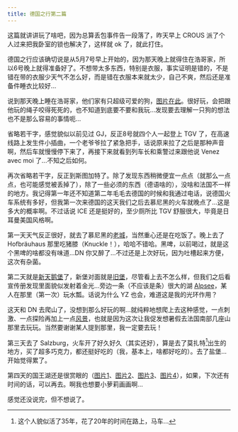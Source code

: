 ```yaml
---
title: 德国之行第二篇
---
```


这篇就讲讲玩了啥吧，因为总算丢包事件告一段落了，昨天早上 CROUS 派了个人过来把我卧室的锁也解决了，这样就 ok 了，就此打住。

德国之行应该确切说是从5月7号早上开始的，因为那天晚上就得住在浩哥家，所以6号晚上就得准备好了。不想带太多东西，特别是衣服，事实证明是错的，不是错在带的衣服少天气不怎么好，而是错在衣服本来就太少，自己不爽，然后还是准备件睡衣比较好...

说到那天晚上睡在浩哥家，他们家有只超级可爱的狗，[图片在此](https://dl.dropboxusercontent.com/u/4509593/BlogPhotos/Germany/LHDog.jpg)。很好玩，会把跟他玩的绳子咬得死死的，也不知道到底要不要和我玩...发现要去理解一只狗的想法也不是那么容易的事情呃...

省略若干字，感觉貌似以前见过 GJ，反正8号就四个人一起登上 TGV 了，在高速线路上发生件小插曲，一个老爷爷拉了紧急把手，话说原来拉了之后是那种声音啊，然后车就慢慢停下来了，再接下来就看到列车长和乘警过来跟他说 Venez avec moi 了...不知之后如何。

再次省略若干字，反正到斯图加特了。除了发现东西稍微便宜一点点（就那么一点点，也可能感觉被丢掉了），除了一些必须的东西（德语啥的），没啥和法国不一样的地方。我记得第一年还不知道第二年毛毛去德国的时候和我通过电话，说德国火车系统有多好，但我第一次来德国的这天我们之后去慕尼黑的火车就晚点了...这是多大的概率啊。不过话说 ICE 还是挺好的，至少厕所比 TGV 舒服很大，毕竟是日耳曼美国风格啊。

第一天天气反正很好，就去了慕尼黑的[老城](https://dl.dropboxusercontent.com/u/4509593/BlogPhotos/Germany/OldCity.jpg)，当然重心还是在吃饭了。晚上去了 Hofbräuhaus 那里吃猪膝（Knuckle！），哈哈不错哈。黑啤，以前喝过，就是这个黑啤的啥都没有味道...DN 你又醉了...不过还是上次好玩，因为吐槽起来方便，这次有杂菌。

第二天就是[新天鹅堡](https://dl.dropboxusercontent.com/u/4509593/BlogPhotos/Germany/NewChateau.jpg)了，新堡对面就是[旧堡](https://dl.dropboxusercontent.com/u/4509593/BlogPhotos/Germany/OldChateau.jpg)，尽管看上去不怎么样，但我们之后看宣传册发现里面貌似发射着金光...旁边一条（不应该是条）很大的湖 [Alpsee](https://dl.dropboxusercontent.com/u/4509593/BlogPhotos/Germany/Alpsee.jpg)，某人在那里（第一次）玩水瓢。话说为什么 YZ 也会，难道这是我的光环作用？

这天和 DN 去爬山了，没想到那么好玩的啊...就纯粹地想爬上去这种感觉，一点刺激、一点探险再加上一点[风景](https://dl.dropboxusercontent.com/u/4509593/BlogPhotos/Germany/MontagneAllemagne.jpg)，也就是因为这次让我促发想暑假去法国南部几座山那里去玩玩。当然要谢谢某人提到那里，我一定要去玩！

第三天去了 Salzburg，火车开了好久好久（其实还好），算是去了莫扎特[^1]出生的地方，买了超多巧克力，都还挺好吃的（我，基本上，啥都好吃的）。去了盐堡...开始觉得累了。

第四天的国王湖还是很赏眼的（[图片1](https://dl.dropboxusercontent.com/u/4509593/BlogPhotos/Germany/KingLake1.jpg)、[图片2](https://dl.dropboxusercontent.com/u/4509593/BlogPhotos/Germany/KingLake2.jpg)、[图片3](https://dl.dropboxusercontent.com/u/4509593/BlogPhotos/Germany/KingLake3.jpg)、[图片4](https://dl.dropboxusercontent.com/u/4509593/BlogPhotos/Germany/KingLake4.jpg)），如果，下次还有时间的话，可以再去。啊我也想要小萝莉画画啊...

感觉还没说完，但不想说了。

[^1]: 这个人貌似活了35年，花了20年的时间在路上，马车...
